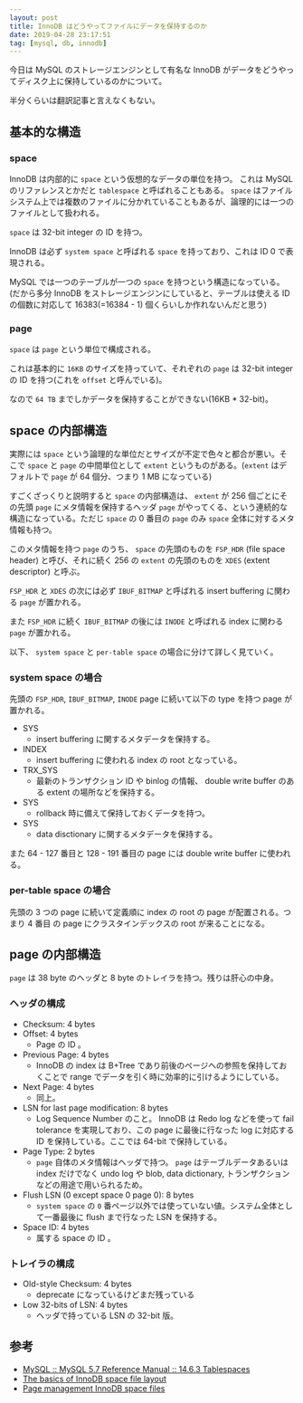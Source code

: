 ```yaml
---
layout: post
title: InnoDB はどうやってファイルにデータを保持するのか
date: 2019-04-28 23:17:51
tag: [mysql, db, innodb]
---
```


今日は MySQL のストレージエンジンとして有名な InnoDB がデータをどうやってディスク上に保持しているのかについて。

半分くらいは翻訳記事と言えなくもない。

## 基本的な構造

### space

InnoDB は内部的に `space` という仮想的なデータの単位を持つ。 これは MySQL のリファレンスとかだと `tablespace` と呼ばれることもある。 `space` はファイルシステム上では複数のファイルに分かれていることもあるが、論理的には一つのファイルとして扱われる。

`space` は 32-bit integer の ID を持つ。

InnoDB は必ず `system space` と呼ばれる `space` を持っており、これは ID 0 で表現される。

MySQL では一つのテーブルが一つの `space` を持つという構造になっている。(だから多分 InnoDB をストレージエンジンにしていると、テーブルは使える ID の個数に対応して 16383(=16384 - 1) 個くらいしか作れないんだと思う)

### page

`space` は `page` という単位で構成される。

これは基本的に `16KB` のサイズを持っていて、それぞれの `page` は 32-bit integer の ID を持つ(これを `offset` と呼んでいる)。

なので `64 TB` までしかデータを保持することができない(16KB * 32-bit)。

## space の内部構造

実際には `space` という論理的な単位だとサイズが不定で色々と都合が悪い。そこで `space` と `page` の中間単位として `extent` というものがある。(`extent` はデフォルトで `page` が 64 個分、つまり 1 MB になっている)

すごくざっくりと説明すると `space` の内部構造は、 `extent` が 256 個ごとにその先頭 `page` にメタ情報を保持するヘッダ `page` がやってくる、という連続的な構造になっている。ただじ `space` の 0 番目の `page` のみ `space` 全体に対するメタ情報も持つ。

このメタ情報を持つ `page` のうち、 `space` の先頭のものを `FSP_HDR` (file space header) と呼び、それに続く 256 の `extent` の先頭のものを `XDES` (extent descriptor) と呼ぶ。

`FSP_HDR` と `XDES` の次には必ず `IBUF_BITMAP` と呼ばれる insert buffering に関わる `page` が置かれる。

また `FSP_HDR` に続く `IBUF_BITMAP` の後には `INODE` と呼ばれる index に関わる `page` が置かれる。

以下、 `system space` と `per-table space` の場合に分けて詳しく見ていく。

### system space の場合

先頭の `FSP_HDR`, `IBUF_BITMAP`, `INODE` page に続いて以下の type を持つ page が置かれる。

- SYS
  - insert buffering に関するメタデータを保持する。
- INDEX
  - insert buffering に使われる index の root となっている。
- TRX_SYS
  - 最新のトランザクション ID や binlog の情報、 double write buffer のある extent の場所などを保持する。
- SYS
  - rollback 時に備えて保持しておくデータを持つ。
- SYS
  - data disctionary に関するメタデータを保持する。

また 64 - 127 番目と 128 - 191 番目の page には double write buffer に使われる。

### per-table space の場合

先頭の 3 つの page に続いて定義順に index の root の page が配置される。つまり 4 番目 の page にクラスタインデックスの root が来ることになる。

## page の内部構造

`page` は 38 byte のヘッダと 8 byte のトレイラを持つ。残りは肝心の中身。

### ヘッダの構成

- Checksum: 4 bytes
- Offset: 4 bytes
  - Page の ID 。
- Previous Page: 4 bytes
  - InnoDB の index は B+Tree であり前後のページへの参照を保持しておくことで range でデータを引く時に効率的に引けるようにしている。
- Next Page: 4 bytes
  - 同上。
- LSN for last page modification: 8 bytes
  - Log Sequence Number のこと。 InnoDB は Redo log などを使って fail tolerance を実現しており、この page に最後に行なった log に対応する ID を保持している。ここでは 64-bit で保持している。
- Page Type: 2 bytes
  - `page` 自体のメタ情報はヘッダで持つ。 `page` はテーブルデータあるいは index だけでなく undo log や blob, data dictionary, トランザクションなどの用途で用いられるため。
- Flush LSN (0 except space 0 page 0): 8 bytes
  - `system space` の `0` 番ページ以外では使っていない値。システム全体として一番最後に flush まで行なった LSN を保持する。
- Space ID: 4 bytes
  - 属する space の ID 。

### トレイラの構成

- Old-style Checksum: 4 bytes
  - deprecate になっているけどまだ残っている
- Low 32-bits of LSN: 4 bytes
  - ヘッダで持っている LSN の 32-bit 版。

## 参考

- [MySQL :: MySQL 5.7 Reference Manual :: 14.6.3 Tablespaces](https://dev.mysql.com/doc/refman/5.7/en/innodb-tablespace.html)
- [The basics of InnoDB space file layout](https://blog.jcole.us/2013/01/03/the-basics-of-innodb-space-file-layout/)
- [Page management InnoDB space files](https://blog.jcole.us/2013/01/04/page-management-in-innodb-space-files/)
